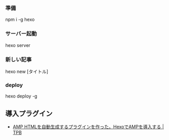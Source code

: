 ### 準備
npm i -g hexo

### サーバー起動
hexo server

### 新しい記事
hexo new [タイトル]

### deploy
hexo deploy -g


導入プラグイン
---
- [AMP HTMLを自動生成するプラグインを作った。HexoでAMPを導入する | TPB](https://photo-tea.com/p/published-hexo-generator-amp/)